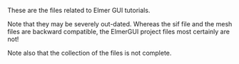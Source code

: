 These are the files related to Elmer GUI tutorials.

Note that they may be severely out-dated. Whereas the sif file
and the mesh files are backward compatible, the ElmerGUI project
files most certainly are not!

Note also that the collection of the files is not complete. 

